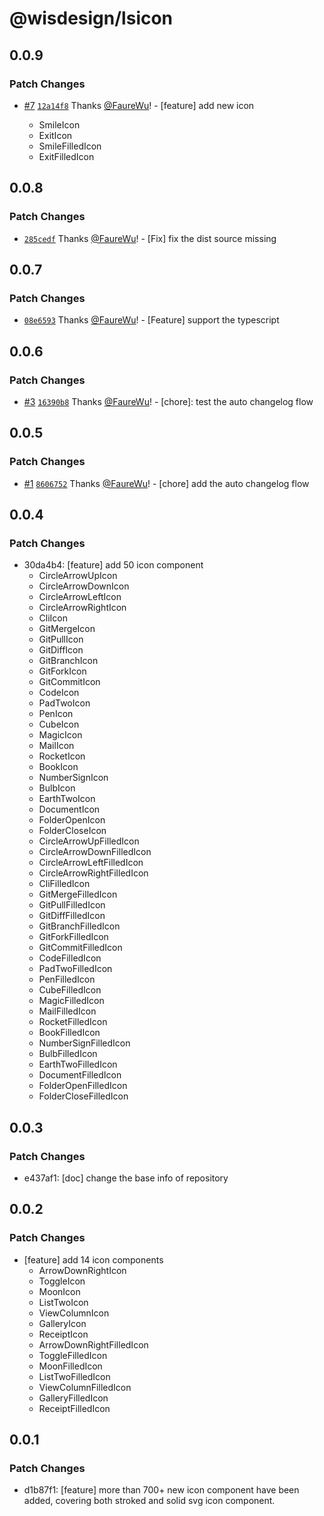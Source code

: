 # @wisdesign/lsicon

## 0.0.9

### Patch Changes

- [#7](https://github.com/wisdesignsystem/lsicon/pull/7) [`12a14f8`](https://github.com/wisdesignsystem/lsicon/commit/12a14f8d06b262e348e3d5b114904a51010e6d6a) Thanks [@FaureWu](https://github.com/FaureWu)! - [feature] add new icon

  - SmileIcon
  - ExitIcon
  - SmileFilledIcon
  - ExitFilledIcon

## 0.0.8

### Patch Changes

- [`285cedf`](https://github.com/wisdesignsystem/lsicon/commit/285cedf0ce72034146514d430b6affe1e72f3435) Thanks [@FaureWu](https://github.com/FaureWu)! - [Fix] fix the dist source missing

## 0.0.7

### Patch Changes

- [`08e6593`](https://github.com/wisdesignsystem/lsicon/commit/08e6593ee75e96e7094d3d4c669db81e808b43da) Thanks [@FaureWu](https://github.com/FaureWu)! - [Feature] support the typescript

## 0.0.6

### Patch Changes

- [#3](https://github.com/wisdesignsystem/lsicon/pull/3) [`16390b8`](https://github.com/wisdesignsystem/lsicon/commit/16390b803c0f290ac45704cc5998eeca0de3d4a8) Thanks [@FaureWu](https://github.com/FaureWu)! - [chore]: test the auto changelog flow

## 0.0.5

### Patch Changes

- [#1](https://github.com/wisdesignsystem/lsicon/pull/1) [`8606752`](https://github.com/wisdesignsystem/lsicon/commit/8606752dee12a00d210f1569c6861f3ea01ea089) Thanks [@FaureWu](https://github.com/FaureWu)! - [chore] add the auto changelog flow

## 0.0.4

### Patch Changes

- 30da4b4: [feature] add 50 icon component
  - CircleArrowUpIcon
  - CircleArrowDownIcon
  - CircleArrowLeftIcon
  - CircleArrowRightIcon
  - CliIcon
  - GitMergeIcon
  - GitPullIcon
  - GitDiffIcon
  - GitBranchIcon
  - GitForkIcon
  - GitCommitIcon
  - CodeIcon
  - PadTwoIcon
  - PenIcon
  - CubeIcon
  - MagicIcon
  - MailIcon
  - RocketIcon
  - BookIcon
  - NumberSignIcon
  - BulbIcon
  - EarthTwoIcon
  - DocumentIcon
  - FolderOpenIcon
  - FolderCloseIcon
  - CircleArrowUpFilledIcon
  - CircleArrowDownFilledIcon
  - CircleArrowLeftFilledIcon
  - CircleArrowRightFilledIcon
  - CliFilledIcon
  - GitMergeFilledIcon
  - GitPullFilledIcon
  - GitDiffFilledIcon
  - GitBranchFilledIcon
  - GitForkFilledIcon
  - GitCommitFilledIcon
  - CodeFilledIcon
  - PadTwoFilledIcon
  - PenFilledIcon
  - CubeFilledIcon
  - MagicFilledIcon
  - MailFilledIcon
  - RocketFilledIcon
  - BookFilledIcon
  - NumberSignFilledIcon
  - BulbFilledIcon
  - EarthTwoFilledIcon
  - DocumentFilledIcon
  - FolderOpenFilledIcon
  - FolderCloseFilledIcon

## 0.0.3

### Patch Changes

- e437af1: [doc] change the base info of repository

## 0.0.2

### Patch Changes

- [feature] add 14 icon components
  - ArrowDownRightIcon
  - ToggleIcon
  - MoonIcon
  - ListTwoIcon
  - ViewColumnIcon
  - GalleryIcon
  - ReceiptIcon
  - ArrowDownRightFilledIcon
  - ToggleFilledIcon
  - MoonFilledIcon
  - ListTwoFilledIcon
  - ViewColumnFilledIcon
  - GalleryFilledIcon
  - ReceiptFilledIcon

## 0.0.1

### Patch Changes

- d1b87f1: [feature] more than 700+ new icon component have been added, covering both stroked and solid svg icon component.
